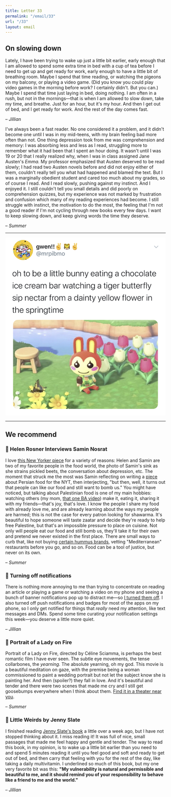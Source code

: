 ```yaml
---
title: Letter 33
permalink: "/email/33"
url: "/33"
layout: email
---
```


## On slowing down

Lately, I have been trying to wake up just a little bit earlier, early enough that I am allowed to spend some extra time in bed with a cup of tea before I need to get up and get ready for work, early enough to have a little bit of breathing room. Maybe I spend that time reading, or watching the pigeons on my balcony, or playing a video game. (Did you know you could play video games in the morning before work? I certainly didn't. But you can.) Maybe I spend that time just laying in bed, doing nothing. I am often in a rush, but not in the mornings—that is when I am allowed to slow down, take my time, and breathe. Just for an hour, but it's my hour. And then I get out of bed, and I get ready for work. And the rest of the day comes fast.

– *Jillian*

I've always been a fast reader. No one considered it a problem, and it didn't become one until I was in my mid-teens, with my brain feeling bad more often than not. One thing depression took from me was comprehension and memory: I was absorbing less and less as I read, struggling more to remember what it had been that I spent an hour doing. It wasn't until I was 19 or 20 that I really realized why, when I was in class assigned Jane Austen's *Emma.* My professor emphasized that Austen deserved to be read slowly; I had read two Austen novels before and did not enjoy either of them, couldn't really tell you what had happened and blamed the text. But I was a marginally obedient student and cared too much about my grades, so of course I read. And I read slowly, pushing against my instinct. And I enjoyed it. I still couldn't tell you small details and did poorly on comprehension quizzes, but my experience was not marked by frustration and confusion which many of my reading experiences had become. I still struggle with instinct, the motivation to do the most, the feeling that I'm not a good reader if I'm not cycling through new books every few days. I want to keep slowing down, and keep giving words the time they deserve.

– *Summer*

<hr>

<a href="https://twitter.com/mrpibmo/status/1230559250407014401">
  <img src="/assets/images/tweets/33.jpg" class="tweet">
</a>

<hr>

## We recommend

### 🔗 Helen Rosner Interviews Samin Nosrat

I love [this New Yorker piece](https://www.newyorker.com/culture/the-new-yorker-interview/i-fail-almost-every-day-an-interview-with-samin-nosrat) for a variety of reasons: Helen and Samin are two of my favorite people in the food world, the photo of Samin's sink as she strains pickled beets, the conversation about depression, etc. The moment that struck me the most was Samin reflecting on writing a [piece](https://www.nytimes.com/2019/05/14/dining/persian-food-recipes-samin-nosrat.html) about Persian food for the NYT, then interjecting, "but then, well, it turns out that people can like our food and still want to bomb us." You might have noticed, but talking about Palestinian food is one of my main hobbies: watching others (my mom, [that one BA video](https://www.youtube.com/watch?v=EGaf6yMtBF0)) make it, eating it, sharing it with my friends—that's joy, that's love. I know the people I share my food with already love me, and are already learning about the ways my people are harmed; this is not the case for every patron looking for shawarma. It's beautiful to hope someone will taste zaatar and decide they're ready to help free Palestine, but that's an impossible pressure to place on cuisine. Not only will people eat our food and still bomb us, they'll take it for their own and pretend we never existed in the first place. There are small ways to curb that, like not buying [certain hummus brands](http://bdslist.org/consumer/sabra-dipping-co-llc/), vetting "Mediterranean" restaurants before you go, and so on. Food can be a tool of justice, but never on its own.

– *Summer*

### 📱 Turning off notifications

There is nothing more annoying to me than trying to concentrate on reading an article or playing a game or watching a video on my phone and seeing a bunch of banner notifications pop up to distract me—so [I turned them off](https://twitter.com/jilliangmeehan/status/1231070822074327042). I also turned off push notifications and badges for most of the apps on my phone, so I only get notified for things that *really* need my attention, like text messages and DMs. Spend some time curating your notification settings this week—you deserve a little more quiet.

– *Jillian*

### 🎥 Portrait of a Lady on Fire

Portrait of a Lady on Fire, directed by Céline Sciamma, is perhaps the best romantic film I have ever seen. The subtle eye movements, the tense collarbones, the *yearning.* The absolute yearning, oh my god. This movie is a beautiful meditation on gaze, with the premise being a woman commissioned to paint a wedding portrait but not let the subject know she is painting her. And then (spoiler?) they fall in love. And it's beautiful and tender and there were two scenes that made me cry and I still get goosebumps everywhere when I think about them. [Find it in a theater near you](https://www.fandango.com/portrait-of-a-lady-on-fire-219068/movie-times).

– *Summer*

### 📖 Little Weirds by Jenny Slate

I finished reading [Jenny Slate's book](https://www.indiebound.org/book/9780316485340) a little over a week ago, but I have not stopped thinking about it. I miss reading it! It was full of nice, small passages that made me feel happy and gentle and tender. The way to read this book, in my opinion, is to wake up a little bit earlier than you need to and spend 5 minutes reading it until you feel good and soft and ready to get out of bed, and then carry that feeling with you for the rest of the day, like taking a daily multivitamin. I underlined so much of this book, but my one very favorite bit was this: **"My vulnerability is natural and permissible and beautiful to me, and it should remind you of your responsibility to behave like a friend to me and the world."**

– *Jillian*
